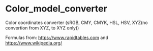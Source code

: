 # Color_model_converter

Color coordinates converter (sRGB, CMY, CMYK, HSL, HSV, XYZ(no convertion from XYZ, to XYZ only)) 

Formulas from:
https://www.rapidtables.com  and
https://www.wikipedia.org/
